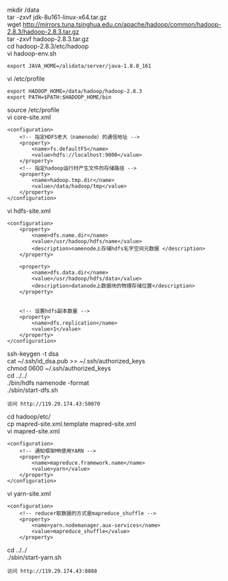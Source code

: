 
mkdir /data  
tar -zxvf jdk-8u161-linux-x64.tar.gz  
wget http://mirrors.tuna.tsinghua.edu.cn/apache/hadoop/common/hadoop-2.8.3/hadoop-2.8.3.tar.gz   
tar -zxvf hadoop-2.8.3.tar.gz   
cd hadoop-2.8.3/etc/hadoop  
vi hadoop-env.sh
```
export JAVA_HOME=/alidata/server/java-1.8.0_161
```
vi /etc/profile
```
export HADOOP_HOME=/data/hadoop/hadoop-2.8.3
export PATH=$PATH:$HADOOP_HOME/bin
```
source /etc/profile  
vi core-site.xml 
```
<configuration>  
    <!-- 指定HDFS老大（namenode）的通信地址 -->  
    <property>  
        <name>fs.defaultFS</name>  
        <value>hdfs://localhost:9000</value>  
    </property>  
    <!-- 指定hadoop运行时产生文件的存储路径 -->  
    <property>  
        <name>hadoop.tmp.dir</name>  
        <value>/data/hadoop/tmp</value>  
    </property>  
</configuration>  
```
vi hdfs-site.xml   
```
<configuration>  
    <property>  
        <name>dfs.name.dir</name>  
        <value>/usr/hadoop/hdfs/name</value>  
        <description>namenode上存储hdfs名字空间元数据 </description>   
    </property>  
  
    <property>  
        <name>dfs.data.dir</name>  
        <value>/usr/hadoop/hdfs/data</value>  
        <description>datanode上数据块的物理存储位置</description>  
    </property>  
  
  
    <!-- 设置hdfs副本数量 -->  
    <property>  
        <name>dfs.replication</name>  
        <value>1</value>  
    </property>  
</configuration>  
```
ssh-keygen -t dsa  
cat ~/.ssh/id_dsa.pub >> ~/.ssh/authorized_keys    
chmod 0600 ~/.ssh/authorized_keys  
cd ../../  
./bin/hdfs namenode -format   
./sbin/start-dfs.sh  
```
访问 http://119.29.174.43:50070 
```
cd hadoop/etc/  
cp mapred-site.xml.template mapred-site.xml   
vi mapred-site.xml   
```
<configuration>  
    <!-- 通知框架MR使用YARN -->  
    <property>  
        <name>mapreduce.framework.name</name>  
        <value>yarn</value>  
    </property>  
</configuration> 
```
vi yarn-site.xml  
```
<configuration>  
    <!-- reducer取数据的方式是mapreduce_shuffle -->  
    <property>  
        <name>yarn.nodemanager.aux-services</name>  
        <value>mapreduce_shuffle</value>  
    </property>  

```
cd ../../  
./sbin/start-yarn.sh  
```
访问 http://119.29.174.43:8088 
```